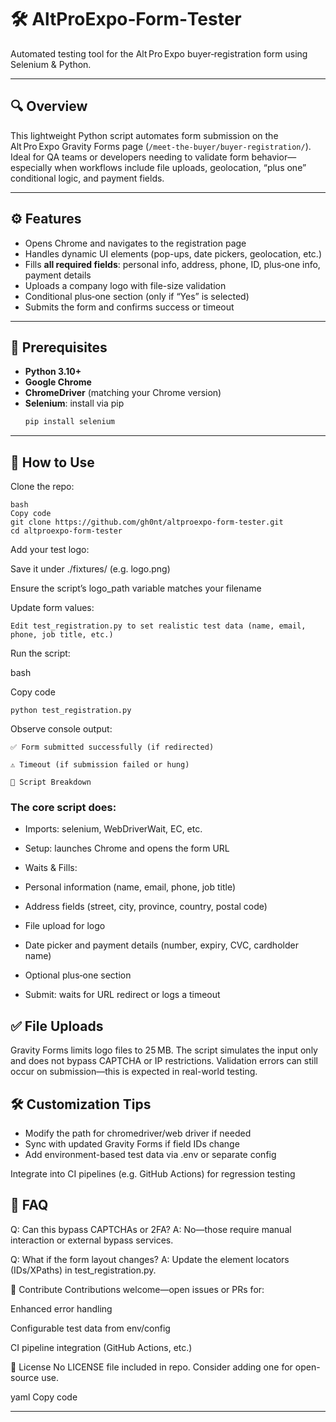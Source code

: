 # 🛠️ AltProExpo‑Form‑Tester

Automated testing tool for the Alt Pro Expo buyer‑registration form using Selenium & Python.

---

## 🔍 Overview

This lightweight Python script automates form submission on the Alt Pro Expo Gravity Forms page (`/meet-the-buyer/buyer-registration/`).  
Ideal for QA teams or developers needing to validate form behavior—especially when workflows include file uploads, geolocation, “plus one” conditional logic, and payment fields.

---

## ⚙️ Features

- Opens Chrome and navigates to the registration page  
- Handles dynamic UI elements (pop-ups, date pickers, geolocation, etc.)  
- Fills **all required fields**: personal info, address, phone, ID, plus‑one info, payment details  
- Uploads a company logo with file-size validation  
- Conditional plus‑one section (only if “Yes” is selected)  
- Submits the form and confirms success or timeout

---

## 🔧 Prerequisites

- **Python 3.10+**  
- **Google Chrome**  
- **ChromeDriver** (matching your Chrome version)  
- **Selenium**: install via pip  
  ```bash
  pip install selenium

---
## 🧪 How to Use
Clone the repo:
```
bash
Copy code
git clone https://github.com/gh0nt/altproexpo-form-tester.git
cd altproexpo-form-tester
```
Add your test logo:

Save it under ./fixtures/ (e.g. logo.png)

Ensure the script’s logo_path variable matches your filename

Update form values:

```Edit test_registration.py to set realistic test data (name, email, phone, job title, etc.) ```

Run the script:

bash

Copy code
```
python test_registration.py
```
Observe console output:
```
✅ Form submitted successfully (if redirected)

⚠️ Timeout (if submission failed or hung)

📁 Script Breakdown
```
### The core script does:

- Imports: selenium, WebDriverWait, EC, etc.

- Setup: launches Chrome and opens the form URL

- Waits & Fills:

- Personal information (name, email, phone, job title)

- Address fields (street, city, province, country, postal code)

- File upload for logo

- Date picker and payment details (number, expiry, CVC, cardholder name)

- Optional plus‑one section

- Submit: waits for URL redirect or logs a timeout 

## ✅ File Uploads
Gravity Forms limits logo files to 25 MB. The script simulates the input only and does not bypass CAPTCHA or IP restrictions.
Validation errors can still occur on submission—this is expected in real-world testing.

## 🛠️ Customization Tips
- Modify the path for chromedriver/web driver if needed
- Sync with updated Gravity Forms if field IDs change
- Add environment-based test data via .env or separate config

Integrate into CI pipelines (e.g. GitHub Actions) for regression testing

## 🧠 FAQ
Q: Can this bypass CAPTCHAs or 2FA?
A: No—those require manual interaction or external bypass services.

Q: What if the form layout changes?
A: Update the element locators (IDs/XPaths) in test_registration.py.

👥 Contribute
Contributions welcome—open issues or PRs for:

Enhanced error handling

Configurable test data from env/config

CI pipeline integration (GitHub Actions, etc.)

📄 License
No LICENSE file included in repo. Consider adding one for open-source use.

yaml
Copy code

---


